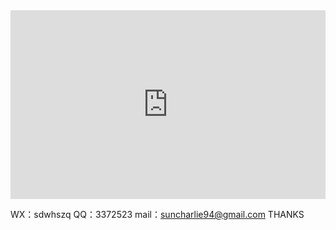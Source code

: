 <div style="position: relative; padding: 30% 45%;">
<iframe style="position: absolute; width: 100%; height: 100%; left: 0; top: 0;" src="https://www.bilibili.com/video/BV1vE41127Cs?from=search&seid=10440456266388508124" frameborder="no" scrolling="no"></iframe>
</div>


WX：sdwhszq
QQ：3372523
mail：suncharlie94@gmail.com
THANKS
